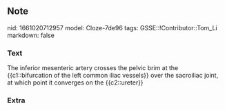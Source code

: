 ## Note
nid: 1661020712957
model: Cloze-7de96
tags: GSSE::!Contributor::Tom_Li
markdown: false

### Text
<div>
  The inferior mesenteric artery crosses the pelvic brim at the
  {{c1::bifurcation of the left common iliac vessels}} over the
  sacroiliac joint, at which point it converges on the
  {{c2::ureter}}
</div>

### Extra

